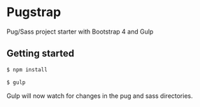 # Pugstrap
Pug/Sass project starter with Bootstrap 4 and Gulp

## Getting started

```sh
$ npm install
```

```sh
$ gulp
```

Gulp will now watch for changes in the pug and sass directories.

